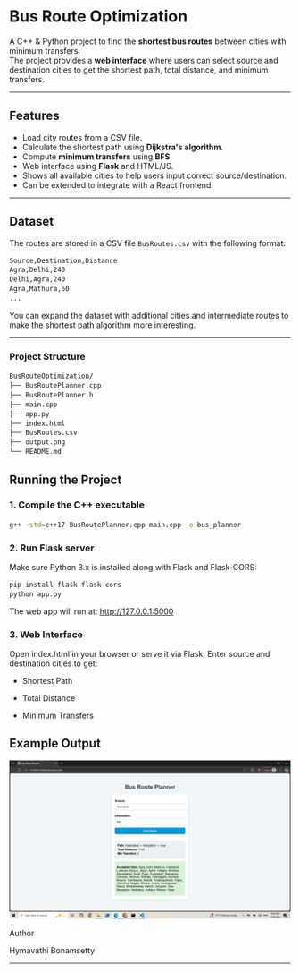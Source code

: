 # Bus Route Optimization

A C++ & Python project to find the **shortest bus routes** between cities with minimum transfers.  
The project provides a **web interface** where users can select source and destination cities to get the shortest path, total distance, and minimum transfers.

---

## Features

- Load city routes from a CSV file.
- Calculate the shortest path using **Dijkstra's algorithm**.
- Compute **minimum transfers** using **BFS**.
- Web interface using **Flask** and HTML/JS.
- Shows all available cities to help users input correct source/destination.
- Can be extended to integrate with a React frontend.

---

## Dataset

The routes are stored in a CSV file `BusRoutes.csv` with the following format:
```bash
Source,Destination,Distance
Agra,Delhi,240
Delhi,Agra,240
Agra,Mathura,60
...
```


You can expand the dataset with additional cities and intermediate routes to make the shortest path algorithm more interesting.

---

### Project Structure
```bash
BusRouteOptimization/
├── BusRoutePlanner.cpp
├── BusRoutePlanner.h
├── main.cpp
├── app.py
├── index.html
├── BusRoutes.csv
├── output.png
└── README.md
```

## Running the Project

### 1. Compile the C++ executable

```bash
g++ -std=c++17 BusRoutePlanner.cpp main.cpp -o bus_planner
```

### 2. Run Flask server

Make sure Python 3.x is installed along with Flask and Flask-CORS:
```bash
pip install flask flask-cors
python app.py
```
The web app will run at: http://127.0.0.1:5000

### 3. Web Interface

Open index.html in your browser or serve it via Flask.
Enter source and destination cities to get:

- Shortest Path

- Total Distance

- Minimum Transfers

## Example Output

![Bus Route Shortest Path](output.png)

Author

Hymavathi Bonamsetty


---











